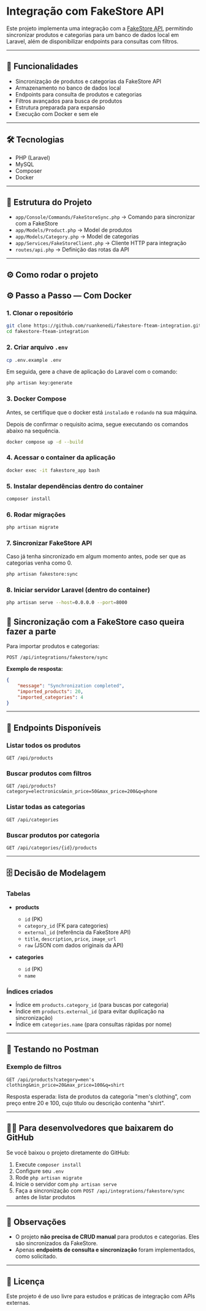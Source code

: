 # Integração com FakeStore API

Este projeto implementa uma integração com a [FakeStore API](https://fakestoreapi.com), permitindo sincronizar produtos e categorias para um banco de dados local em Laravel, além de disponibilizar endpoints para consultas com filtros.

---

## 🚀 Funcionalidades

-   Sincronização de produtos e categorias da FakeStore API
-   Armazenamento no banco de dados local
-   Endpoints para consulta de produtos e categorias
-   Filtros avançados para busca de produtos
-   Estrutura preparada para expansão
-   Execução com Docker e sem ele

---

## 🛠️ Tecnologias

-   PHP (Laravel)
-   MySQL
-   Composer
-   Docker

---

## 📂 Estrutura do Projeto

-   `app/Console/Commands/FakeStoreSync.php` → Comando para sincronizar com a FakeStore
-   `app/Models/Product.php` → Model de produtos
-   `app/Models/Category.php` → Model de categorias
-   `app/Services/FakeStoreClient.php` → Cliente HTTP para integração
-   `routes/api.php` → Definição das rotas da API

---

## ⚙️ Como rodar o projeto

## ⚙️ Passo a Passo — Com Docker

### 1. Clonar o repositório

```bash
git clone https://github.com/ruankenedi/fakestore-fteam-integration.git
cd fakestore-fteam-integration
```

### 2. Criar arquivo `.env`

```bash
cp .env.example .env
```

Em seguida, gere a chave de aplicação do Laravel com o comando:

```bash
php artisan key:generate
```

### 3. Docker Compose

Antes, se certifique que o docker está `instalado` e `rodando` na sua máquina.

Depois de confirmar o requisito acima, segue executando os comandos abaixo na sequência.

```bash
docker compose up -d --build
```

### 4. Acessar o container da aplicação

```bash
docker exec -it fakestore_app bash
```

### 5. Instalar dependências dentro do container

```bash
composer install
```

### 6. Rodar migrações

```bash
php artisan migrate
```

### 7. Sincronizar FakeStore API

Caso já tenha sincronizado em algum momento antes, pode ser que as categorias venha como 0.

```bash
php artisan fakestore:sync
```

### 8. Iniciar servidor Laravel (dentro do container)

```bash
php artisan serve --host=0.0.0.0 --port=8000
```

## 🔄 Sincronização com a FakeStore caso queira fazer a parte

Para importar produtos e categorias:

```http
POST /api/integrations/fakestore/sync
```

**Exemplo de resposta:**

```json
{
    "message": "Synchronization completed",
    "imported_products": 20,
    "imported_categories": 4
}
```

---

## 📡 Endpoints Disponíveis

### Listar todos os produtos

```http
GET /api/products
```

### Buscar produtos com filtros

```http
GET /api/products?category=electronics&min_price=50&max_price=200&q=phone
```

### Listar todas as categorias

```http
GET /api/categories
```

### Buscar produtos por categoria

```http
GET /api/categories/{id}/products
```

---

## 🗄️ Decisão de Modelagem

### Tabelas

-   **products**

    -   `id` (PK)
    -   `category_id` (FK para categories)
    -   `external_id` (referência da FakeStore API)
    -   `title`, `description`, `price`, `image_url`
    -   `raw` (JSON com dados originais da API)

-   **categories**
    -   `id` (PK)
    -   `name`

### Índices criados

-   Índice em `products.category_id` (para buscas por categoria)
-   Índice em `products.external_id` (para evitar duplicação na sincronização)
-   Índice em `categories.name` (para consultas rápidas por nome)

---

## 🧪 Testando no Postman

### Exemplo de filtros

```http
GET /api/products?category=men's clothing&min_price=20&max_price=100&q=shirt
```

Resposta esperada: lista de produtos da categoria "men's clothing", com preço entre 20 e 100, cujo título ou descrição contenha "shirt".

---

## 👨‍💻 Para desenvolvedores que baixarem do GitHub

Se você baixou o projeto diretamente do GitHub:

1. Execute `composer install`
2. Configure seu `.env`
3. Rode `php artisan migrate`
4. Inicie o servidor com `php artisan serve`
5. Faça a sincronização com `POST /api/integrations/fakestore/sync` antes de listar produtos

---

## 📌 Observações

-   O projeto **não precisa de CRUD manual** para produtos e categorias. Eles são sincronizados da FakeStore.
-   Apenas **endpoints de consulta e sincronização** foram implementados, como solicitado.

---

## 📖 Licença

Este projeto é de uso livre para estudos e práticas de integração com APIs externas.
